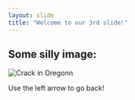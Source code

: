 ```yaml
---
layout: slide
title: "Welcome to our 3rd slide!"
---
```

## Some silly image:

![Crack in Oregonn](https://uberhumor.com/wp-content/uploads/2021/02/G5cmPfr.jpg "Crack problem in Oregon")

Use the left arrow to go back!
